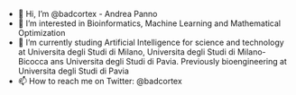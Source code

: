 - 👋 Hi, I’m @badcortex - Andrea Panno
- 👀 I’m interested in Bioinformatics, Machine Learning and Mathematical Optimization
- 🌱 I’m currently studing Artificial Intelligence for science and technology at Universita degli Studi di Milano, Universita degli Studi di Milano-Bicocca ans Universita degli Studi di Pavia. Previously bioengineering at Universita degli Studi di Pavia
- 📫 How to reach me on Twitter: @badcortex


